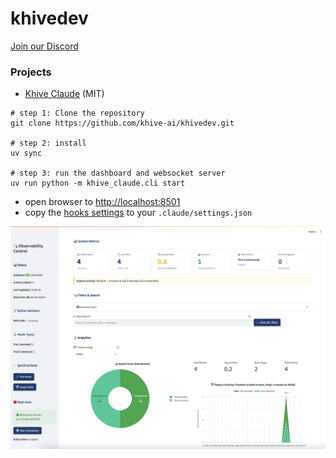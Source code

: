 # khivedev

[Join our Discord](https://discord.gg/JDj9ENhUE8)

### Projects

- [Khive Claude](libs/khive_claude/README.md) (MIT)

```
# step 1: Clone the repository
git clone https://github.com/khive-ai/khivedev.git

# step 2: install
uv sync

# step 3: run the dashboard and websocket server
uv run python -m khive_claude.cli start
```

- open browser to [http://localhost:8501](http://localhost:8501)
- copy the [hooks settings](.claude/settings.json) to your `.claude/settings.json`


![alt text](libs/khive_claude/docs/assets/dashboard-preview.png)
